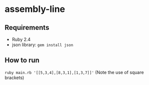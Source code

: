# assembly-line
## Requirements
- Ruby 2.4
- json library: `gem install json`
## How to run
`ruby main.rb '[[5,3,4],[8,3,1],[1,3,7]]'` (Note the use of square brackets)
